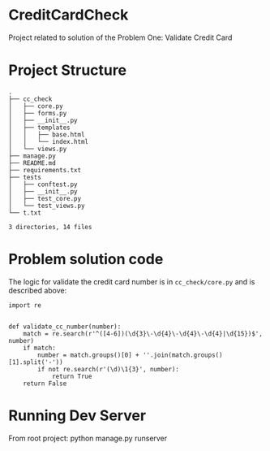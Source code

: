 # CreditCardCheck

Project related to solution of the Problem One: Validate Credit Card

# Project Structure

```
.
├── cc_check
│   ├── core.py
│   ├── forms.py
│   ├── __init__.py
│   ├── templates
│   │   ├── base.html
│   │   └── index.html
│   └── views.py
├── manage.py
├── README.md
├── requirements.txt
├── tests
│   ├── conftest.py
│   ├── __init__.py
│   ├── test_core.py
│   └── test_views.py
└── t.txt

3 directories, 14 files
```

# Problem solution code

The logic for validate the credit card number is in `cc_check/core.py` and is described above:

```
import re


def validate_cc_number(number):
    match = re.search(r'^([4-6])(\d{3}\-\d{4}\-\d{4}\-\d{4}|\d{15})$', number)
    if match:
        number = match.groups()[0] + ''.join(match.groups()[1].split('-'))
        if not re.search(r'(\d)\1{3}', number):
            return True
    return False
```

# Running Dev Server

From root project:
    python manage.py runserver
